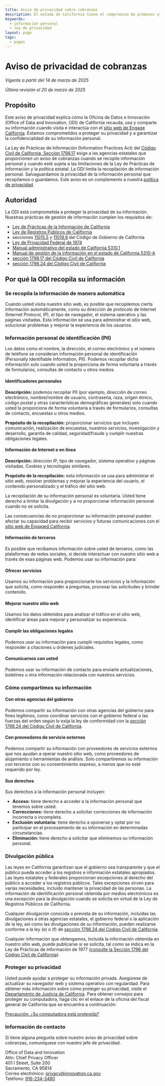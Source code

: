 ```yaml
---
title: Aviso de privacidad sobre cobranzas
description: El estado de California tiene el compromiso de promover y proteger los derechos de privacidad de las personas.
keywords:
  - información personal
  - ley de privacidad
layout: page
tags:
  - pages
---
```

# Aviso de privacidad de cobranzas

*Vigente a partir del 14 de marzo de 2025*

*Última revisión el 20 de marzo de 2025*

## Propósito

Este aviso de privacidad explica cómo la Oficina de Datos e Innovación (Office of Data and Innovation, ODI) de California recauda, usa y comparte su información cuando visita e interactúa con el [sitio web de Engage California](/es/). Estamos comprometidos a proteger su privacidad y a garantizar la confidencialidad de su información personal. 

La Ley de Prácticas de Información (Information Practices Act) del [Código Civil de California, Sección 1798.17](https://leginfo.legislature.ca.gov/faces/codes_displaySection.xhtml?lawCode=CIV&sectionNum=1798.17.) exige a las agencias estatales que proporcionen un aviso de cobranzas cuando se recopile información personal y cuando esté sujeta a las limitaciones de la Ley de Prácticas de Información y la política estatal. La ODI limita la recopilación de información personal. Salvaguardamos la privacidad de la información personal que recopilamos o guardamos. Este aviso es un complemento a nuestra [política de privacidad](/es/privacy). 


## Autoridad

La ODI está comprometida a proteger la privacidad de su información. Nuestras prácticas de gestión de información cumplen los requisitos de:

- [Ley de Prácticas de la Información de California](https://leginfo.legislature.ca.gov/faces/codes_displayexpandedbranch.xhtml?tocCode=CIV\&division=3.\&title=1.8.\&part=4.\&chapter=1.\&article=)
- [Ley de Registros Públicos de California](https://leginfo.legislature.ca.gov/faces/codes_displayexpandedbranch.xhtml?tocCode=GOV\&division=10.\&title=1.\&part=\&chapter=\&article=)
- secciones [11015.5](https://leginfo.legislature.ca.gov/faces/codes_displaySection.xhtml?lawCode=GOV\&sectionNum=11015.5.) y [11019.9](https://leginfo.legislature.ca.gov/faces/codes_displaySection.xhtml?lawCode=GOV\&sectionNum=11019.9.) del Código de Gobierno de California 
- [Ley de Privacidad Federal de 1974](https://www.justice.gov/opcl/privacy-act-1974)
- [Manual administrativo del estado de California 5310.1](https://www.dgs.ca.gov/Resources/SAM/TOC/5300/5310-1)
- [Manual de gestión de la información en el estado de California 5310-A](https://cdt.ca.gov/wp-content/uploads/2018/01/SIMM-5310_A.pdf)
- [sección 1798.17 del Código Civil de California](https://leginfo.legislature.ca.gov/faces/codes_displaySection.xhtml?lawCode=CIV\&sectionNum=1798.17.)
- [sección 1798.24 del Código Civil de California](https://leginfo.legislature.ca.gov/faces/codes_displaySection.xhtml?lawCode=CIV&sectionNum=1798.24.)


## Por qué la ODI recopila su información

### Se recopila la información de manera automática

Cuando usted visita nuestro sitio web, es posible que recopilemos cierta información automáticamente, como su dirección de protocolo de Internet (Internet Protocol, IP), el tipo de navegador, el sistema operativo y las páginas visitadas. Esta información se usa para administrar el sitio web, solucionar problemas y mejorar la experiencia de los usuarios.


### Información personal de identificación (PII) 

Los datos como el nombre, la dirección, el correo electrónico y el número de teléfono se consideran información personal de identificación (Personally Identifiable Information, PII). Podemos recopilar dicha información solo cuando usted la proporciona de forma voluntaria a través de formularios, consultas de contacto u otros medios.

#### Identificadores personales

**Descripción:** podemos recopilar PII (por ejemplo, dirección de correo electrónico, nombre/nombre de usuario, contraseña, raza, origen étnico, código postal y otras características demográficas generales) solo cuando usted la proporciona de forma voluntaria a través de formularios, consultas de contacto, encuestas u otros medios.

**Propósito de la recopilación:** proporcionar servicios que incluyen comunicación, realización de encuestas, nuestros servicios, investigación y desarrollo, garantía de calidad, seguridad/fraude y cumplir nuestras obligaciones legales.
    
#### Información de Internet o en línea

**Descripción:** dirección IP, tipo de navegador, sistema operativo y páginas visitadas. Cookies y tecnologías similares.
    
**Propósito de la recopilación:** esta información se usa para administrar el sitio web, resolver problemas y mejorar la experiencia del usuario, el contenido personalizado y el tráfico del sitio web.

La recopilación de su información personal es voluntaria. Usted tiene derecho a limitar la divulgación y a no proporcionar información personal cuando no se solicita.

Las consecuencias de no proporcionar su información personal pueden afectar su capacidad para recibir servicios y futuras comunicaciones con el [sitio web de Engaged California](/es/).


#### Información de terceros

Es posible que recibamos información sobre usted de terceros, como las plataformas de redes sociales, si decide interactuar con nuestro sitio web a través de esas páginas web. Podemos usar su información para: 

#### Ofrecer servicios

Usamos su información para proporcionarle los servicios y la información que solicita, como responder a preguntas, procesar las solicitudes y brindar contenido.

#### Mejorar nuestro sitio web

Usamos los datos obtenidos para analizar el tráfico en el sitio web, identificar áreas para mejorar y personalizar su experiencia.

#### Cumplir las obligaciones legales

Podemos usar su información para cumplir requisitos legales, como responder a citaciones u órdenes judiciales.

#### Comunicarnos con usted

Podemos usar su información de contacto para enviarle actualizaciones, boletines u otra información relacionada con nuestros servicios. 


### Cómo compartimos su información

#### Con otras agencias del gobierno

Podemos compartir su información con otras agencias del gobierno para fines legítimos, como coordinar servicios con el gobierno federal o las fuerzas del orden según lo exija la ley de conformidad con la [sección 1798.24 del Código Civil de California](https://leginfo.legislature.ca.gov/faces/codes_displaySection.xhtml?lawCode=CIV\&sectionNum=1798.24.).

#### Con proveedores de servicio externos

Podemos compartir su información con proveedores de servicios externos que nos ayudan a operar nuestro sitio web, como proveedores de alojamiento o herramientas de análisis. Solo compartiremos su información con terceros con su consentimiento expreso, a menos que no esté requerido por ley. 


#### Sus derechos

Sus derechos a la información personal incluyen:

* **Acceso:** tiene derecho a acceder a la información personal que tenemos sobre usted.
* **Correcciones:** tiene derecho a solicitar correcciones de información incorrecta o incompleta.
* **Exclusión voluntaria:** tiene derecho a oponerse y optar por no participar en el procesamiento de su información en 
determinadas circunstancias. 
* **Eliminación:** tiene derecho a solicitar que eliminemos su información personal.


### Divulgación pública

Las leyes en California garantizan que el gobierno sea transparente y que el público pueda acceder a los registros e información estatales apropiados. Las leyes estatales y federales proporcionan excepciones al derecho del público a acceder a los registros públicos. Tales excepciones sirven para varias necesidades, incluido mantener la privacidad de las personas. La información de identificación personal obtenida por medios electrónicos es una excepción para la divulgación cuando se solicita en virtud de la Ley de Registros Públicos de California.

Cualquier divulgación conocida o prevista de su información, incluidas las divulgaciones a otras agencias estatales, el gobierno federal o la aplicación de la ley, así como las divulgaciones de su información, pueden realizarse conforme a la ley (e) o (f) de [sección 1798.24 del Código Civil de California](https://leginfo.legislature.ca.gov/faces/codes_displaySection.xhtml?lawCode=CIV&sectionNum=1798.24.).

Cualquier información que obtengamos, incluida la información obtenida en nuestro sitio web, puede publicarse si se solicita, tal como se indica en la Ley de Prácticas de Información de 1977 ([consulte la Sección 1798 del Código Civil de California](https://leginfo.legislature.ca.gov/faces/codes_displayexpandedbranch.xhtml?tocCode=CIV&division=3.&title=1.8.&part=4.&chapter=1.&article=)).


### Proteger su privacidad

Usted puede ayudar a proteger su información privada. Asegúrese de actualizar su navegador web y sistema operativo con regularidad. 
Para obtener más información sobre cómo proteger su privacidad, visite el [Departamento de Justicia de California](https://oag.ca.gov/privacy/facts/online-privacy/computer-secure). Para obtener consejos para proteger su computadora, haga clic en el enlace de la oficina del fiscal general de California que se encuentra a continuación:

[Precaución: ¿Su computadora está protegida?](https://oag.ca.gov/sites/all/files/agweb/pdfs/privacy/computer_secure.pdf)


### Información de contacto

Si tiene alguna pregunta sobre nuestro aviso de privacidad sobre cobranzas, comuníquese con nuestro jefe de privacidad.

Office of Data and Innovation<br>
Attn: Chief Privacy Officer<br>
401 I Street, Suite 200<br>
Sacramento, CA 95814<br>
Correo electrónico: [privacy@innovation.ca.gov](mailto:privacy@innovation.ca.gov)<br>
Teléfono: [916-234-3480](tel:916-234-3480)<br>